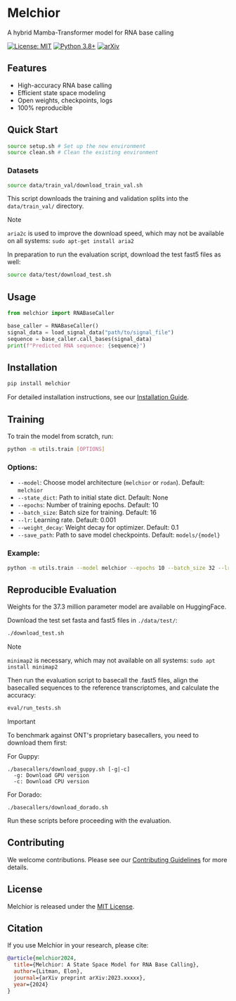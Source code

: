 # Melchior

A hybrid Mamba-Transformer model for RNA base calling

[![License: MIT](https://img.shields.io/badge/License-MIT-yellow.svg)](https://opensource.org/licenses/MIT)
[![Python 3.8+](https://img.shields.io/badge/python-3.8+-blue.svg)](https://www.python.org/downloads/release/python-380/)
[![arXiv](https://img.shields.io/badge/arXiv-2023.xxxxx-b31b1b.svg)](https://arxiv.org/abs/2023.xxxxx)

## Features

- High-accuracy RNA base calling
- Efficient state space modeling
- Open weights, checkpoints, logs
- 100% reproducible

## Quick Start

```bash
source setup.sh # Set up the new environment
source clean.sh # Clean the existing environment
```

### Datasets

```bash
source data/train_val/download_train_val.sh
```

This script downloads the training and validation splits into the `data/train_val/` directory.

> [!NOTE]
> `aria2c` is used to improve the download speed, which may not be available on all systems: ```sudo apt-get install aria2```

In preparation to run the evaluation script, download the test fast5 files as well:

```bash
source data/test/download_test.sh
```

## Usage

```python
from melchior import RNABaseCaller

base_caller = RNABaseCaller()
signal_data = load_signal_data("path/to/signal_file")
sequence = base_caller.call_bases(signal_data)
print(f"Predicted RNA sequence: {sequence}")
```

## Installation

```bash
pip install melchior
```

For detailed installation instructions, see our [Installation Guide](docs/installation.md).

## Training

To train the model from scratch, run:

```bash
python -m utils.train [OPTIONS]
```

### Options:

- `--model`: Choose model architecture (`melchior` or `rodan`). Default: `melchior`
- `--state_dict`: Path to initial state dict. Default: None
- `--epochs`: Number of training epochs. Default: 10
- `--batch_size`: Batch size for training. Default: 16
- `--lr`: Learning rate. Default: 0.001
- `--weight_decay`: Weight decay for optimizer. Default: 0.1
- `--save_path`: Path to save model checkpoints. Default: `models/{model}`

### Example:

```bash
python -m utils.train --model melchior --epochs 10 --batch_size 32 --lr 0.002
```

## Reproducible Evaluation

Weights for the 37.3 million parameter model are available on HuggingFace.

Download the test set fasta and fast5 files in ```./data/test/```:

```bash
./download_test.sh
```

> [!NOTE]  
> `minimap2` is necessary, which may not available on all systems: ```sudo apt install minimap2```

Then run the evaluation script to basecall the .fast5 files, align the basecalled sequences to the reference transcriptomes, and calculate the accuracy:

```bash
eval/run_tests.sh
```

> [!IMPORTANT]  
> To benchmark against ONT's proprietary basecallers, you need to download them first:
> 
> For Guppy:
> ```
> ./basecallers/download_guppy.sh [-g|-c]
>   -g: Download GPU version
>   -c: Download CPU version
> ```
> 
> For Dorado:
> ```
> ./basecallers/download_dorado.sh
> ```
> 
> Run these scripts before proceeding with the evaluation.

## Contributing

We welcome contributions. Please see our [Contributing Guidelines](CONTRIBUTING.md) for more details.

## License

Melchior is released under the [MIT License](LICENSE).

## Citation

If you use Melchior in your research, please cite:

```bibtex
@article{melchior2024,
  title={Melchior: A State Space Model for RNA Base Calling},
  author={Litman, Elon},
  journal={arXiv preprint arXiv:2023.xxxxx},
  year={2024}
}
```